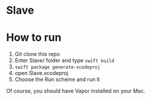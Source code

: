 # Slave 

# How to run

1. Git clone this repo
2. Enter Slave/ folder and type `swift build` 
3. `swift package generate-xcodeproj`
4. open Slave.xcodeproj
5. Choose the Run scheme and run it

Of course, you should have Vapor installed on your Mac.
